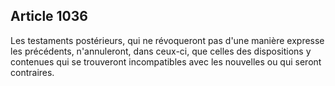 Article 1036
----
Les testaments postérieurs, qui ne révoqueront pas d'une manière expresse les
précédents, n'annuleront, dans ceux-ci, que celles des dispositions y contenues
qui se trouveront incompatibles avec les nouvelles ou qui seront contraires.
